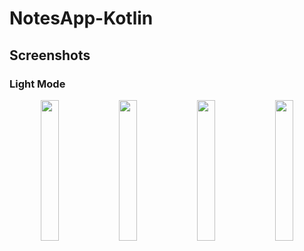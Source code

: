 # NotesApp-Kotlin


## Screenshots
### Light Mode
<p align="middle">
  <img src="https://user-images.githubusercontent.com/60064340/163708826-db926e3a-7f54-4bf7-909c-43abcc2a4195.png" width=24%>
  <img src="https://user-images.githubusercontent.com/60064340/163708834-19b96b5b-e09f-48cf-b881-0c1d17138603.png" width=24%>
  <img src="https://user-images.githubusercontent.com/60064340/163708841-61b3cf1d-fd08-4ffc-917c-171d50cd8592.png" width=24%>
  <img src="https://user-images.githubusercontent.com/60064340/163708842-9a6cffd0-1217-421b-bc6a-a8e484d2ce59.png" width=24%>  
</p>

<!-- 
![note_edit_page](https://user-images.githubusercontent.com/60064340/163708834-19b96b5b-e09f-48cf-b881-0c1d17138603.png)
![search_event](https://user-images.githubusercontent.com/60064340/163708841-61b3cf1d-fd08-4ffc-917c-171d50cd8592.png)
![long_click_event](https://user-images.githubusercontent.com/60064340/163708842-9a6cffd0-1217-421b-bc6a-a8e484d2ce59.png)
### Dark Mode
![darkmode_main_page](https://user-images.githubusercontent.com/60064340/163708848-d28900eb-15ec-4e63-97b7-417f734b9fdf.png)
![darkmode_edit_page](https://user-images.githubusercontent.com/60064340/163708849-64e177ff-3001-48d4-829e-a743a4639d10.png) -->
